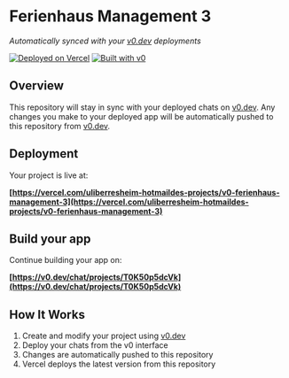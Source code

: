 # Ferienhaus Management 3

*Automatically synced with your [v0.dev](https://v0.dev) deployments*

[![Deployed on Vercel](https://img.shields.io/badge/Deployed%20on-Vercel-black?style=for-the-badge&logo=vercel)](https://vercel.com/uliberresheim-hotmaildes-projects/v0-ferienhaus-management-3)
[![Built with v0](https://img.shields.io/badge/Built%20with-v0.dev-black?style=for-the-badge)](https://v0.dev/chat/projects/T0K50p5dcVk)

## Overview

This repository will stay in sync with your deployed chats on [v0.dev](https://v0.dev).
Any changes you make to your deployed app will be automatically pushed to this repository from [v0.dev](https://v0.dev).

## Deployment

Your project is live at:

**[https://vercel.com/uliberresheim-hotmaildes-projects/v0-ferienhaus-management-3](https://vercel.com/uliberresheim-hotmaildes-projects/v0-ferienhaus-management-3)**

## Build your app

Continue building your app on:

**[https://v0.dev/chat/projects/T0K50p5dcVk](https://v0.dev/chat/projects/T0K50p5dcVk)**

## How It Works

1. Create and modify your project using [v0.dev](https://v0.dev)
2. Deploy your chats from the v0 interface
3. Changes are automatically pushed to this repository
4. Vercel deploys the latest version from this repository
